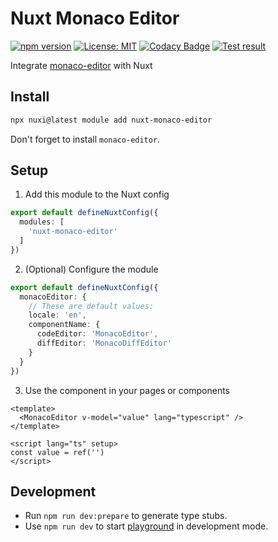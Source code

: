 # Nuxt Monaco Editor
[![npm version](https://badge.fury.io/js/nuxt-monaco-editor.svg)](https://badge.fury.io/js/nuxt-monaco-editor)
[![License: MIT](https://img.shields.io/badge/License-MIT-yellow.svg)](https://opensource.org/licenses/MIT)
[![Codacy Badge](https://app.codacy.com/project/badge/Grade/8b4585be9901491795f8b3c2f5dbb680)](https://www.codacy.com/gh/e-chan1007/nuxt-monaco-editor/dashboard?utm_source=github.com&amp;utm_medium=referral&amp;utm_content=e-chan1007/nuxt-monaco-editor&amp;utm_campaign=Badge_Grade)
[![Test result](https://github.com/e-chan1007/nuxt-monaco-editor/actions/workflows/test.yml/badge.svg)](https://github.com/e-chan1007/nuxt-monaco-editor/actions/workflows/test.yml)

Integrate [monaco-editor](https://microsoft.github.io/monaco-editor/) with Nuxt

## Install
```sh
npx nuxi@latest module add nuxt-monaco-editor
```
Don't forget to install `monaco-editor`.

## Setup
1. Add this module to the Nuxt config 

```ts
export default defineNuxtConfig({
  modules: [
    'nuxt-monaco-editor'
  ]
})
```

2. (Optional) Configure the module 

```ts
export default defineNuxtConfig({
  monacoEditor: {
    // These are default values:
    locale: 'en',
    componentName: {
      codeEditor: 'MonacoEditor',
      diffEditor: 'MonacoDiffEditor'
    }
  }
})
```

3. Use the component in your pages or components 

```vue
<template>
  <MonacoEditor v-model="value" lang="typescript" />
</template>

<script lang="ts" setup>
const value = ref('')
</script>
```

## Development

- Run `npm run dev:prepare` to generate type stubs.  
- Use `npm run dev` to start [playground](./playground) in development mode.  
